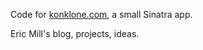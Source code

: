 Code for [konklone.com](http://konklone.com), a small Sinatra app.

Eric Mill's blog, projects, ideas.
